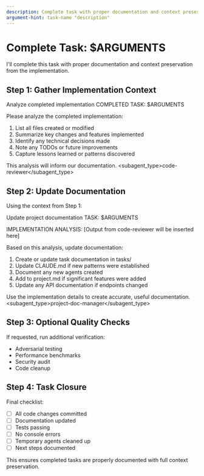 ```yaml
---
description: Complete task with proper documentation and context preservation
argument-hint: task-name "description"
---
```


# Complete Task: $ARGUMENTS

I'll complete this task with proper documentation and context preservation from the implementation.

## Step 1: Gather Implementation Context

<Task>
  <description>Analyze completed implementation</description>
  <prompt>
COMPLETED TASK: $ARGUMENTS

Please analyze the completed implementation:
1. List all files created or modified
2. Summarize key changes and features implemented
3. Identify any technical decisions made
4. Note any TODOs or future improvements
5. Capture lessons learned or patterns discovered

This analysis will inform our documentation.
  </prompt>
  <subagent_type>code-reviewer</subagent_type>
</Task>

## Step 2: Update Documentation

Using the context from Step 1:

<Task>
  <description>Update project documentation</description>
  <prompt>
TASK: $ARGUMENTS

IMPLEMENTATION ANALYSIS:
[Output from code-reviewer will be inserted here]

Based on this analysis, update documentation:
1. Create or update task documentation in tasks/
2. Update CLAUDE.md if new patterns were established
3. Document any new agents created
4. Add to project.md if significant features were added
5. Update any API documentation if endpoints changed

Use the implementation details to create accurate, useful documentation.
  </prompt>
  <subagent_type>project-doc-manager</subagent_type>
</Task>

## Step 3: Optional Quality Checks

If requested, run additional verification:
- Adversarial testing
- Performance benchmarks
- Security audit
- Code cleanup

## Step 4: Task Closure

Final checklist:
- [ ] All code changes committed
- [ ] Documentation updated
- [ ] Tests passing
- [ ] No console errors
- [ ] Temporary agents cleaned up
- [ ] Next steps documented

This ensures completed tasks are properly documented with full context preservation.